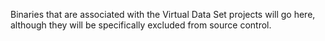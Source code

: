 Binaries that are associated with the Virtual Data Set projects will go here,
although they will be specifically excluded from source control.
